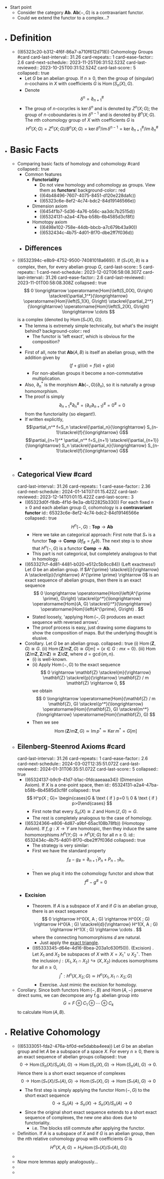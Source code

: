 - Start point
	- Consider the category $\mathbf {Ab}$.
	  $\mathbf{Ab}(-,G)$ is a contravariant functor.
	- Could we extend the functor to a complex...?
- # Definition
	- ((65323c20-b312-4f6f-86a7-a710f612d718)) Cohomology Groups #card
	  card-last-interval:: 31.26
	  card-repeats:: 1
	  card-ease-factor:: 2.6
	  card-next-schedule:: 2023-11-25T06:31:52.523Z
	  card-last-reviewed:: 2023-10-25T00:31:52.524Z
	  card-last-score:: 5
	  collapsed:: true
		- Let $G$ be an abelian group. If $n \geq 0$, then the group of (singular) $n$-cochains in $X$ with coefficients $G$ is $\operatorname{Hom}\left(S_n(X), G\right)$.
		- Denote 
		  $$
		  \delta^n=\partial_{n+1}^{\#}
		  $$
		- The group of $n$-cocycles is $\operatorname{ker} \delta^n$ and is denoted by $Z^n(X ; G)$; the group of $n$-coboundaries is im $\delta^{n-1}$ and is denoted by $B^n(X ; G)$. The $n$th cohomology group of $X$ with coefficients $G$ is
		  $$
		  H^n(X ; G)=Z^n(X ; G) / B^n(X ; G)=\operatorname{ker} \delta^n / \operatorname{im} \delta^{n-1}=\operatorname{ker} \partial_{n+1}^{\#} / \operatorname{im} \partial_n^{\#}
		  $$
- # Basic Facts
	- Comparing basic facts of homology and cohomology #card
	  collapsed:: true
		- Common features
			- **Functoriality**
				- Do not view homology and cohomology as groups. View them as **functors**!
				  background-color:: red
				- ((64b48496-7607-4075-8451-d120e228dafc))
				- ((65323c6e-8ef2-4c74-bdc2-84d19146566e))
			- Dimension axiom
				- ((6454f1b7-5d36-4a76-b56c-aa3dc7b2515d))
				- ((65324131-a2a4-47ba-b58b-6b4585d3cf8f))
			- Homotopy axiom
				- ((6498e102-758e-44db-bbcb-a7c679b43a90))
				- ((6532434c-4b75-4d01-8f70-dbe2ff7f036d))
		- Differences
			-
	- ((6532394c-e8b9-4752-9500-74081018a669)). If $\left(S_*(X), \partial\right)$ is a complex, then, for every abelian group $G$,
	  card-last-score:: 5
	  card-repeats:: 1
	  card-next-schedule:: 2023-12-02T06:58:08.307Z
	  card-last-interval:: 31.26
	  card-ease-factor:: 2.6
	  card-last-reviewed:: 2023-11-01T00:58:08.308Z
	  collapsed:: true
	  $$
	  0 \longrightarrow \operatorname{Hom}\left(S_0(X), G\right) \stackrel{\partial_1^*}{\longrightarrow} \operatorname{Hom}\left(S_1(X), G\right) \stackrel{\partial_2^*}{\longrightarrow} \operatorname{Hom}\left(S_2(X), G\right) \longrightarrow \cdots
	  $$
	  is a complex (denoted by $\operatorname{Hom}\left(S_*(X), G\right)$).
		- The lemma is extremely simple technically, but what's the insight behind?
		  background-color:: red
			- The functor is 'left exact', which is obvious for the composition?
		-
		- First of all, note that $\mathbf{Ab}(A,B)$ is itself an abelian group, with the addition given by
		  $$(f+g)(a)=f(a)+g(a)$$
			- For non-abelian groups it become a non-commutative multiplication.
		- Also, $\partial_n^*$ is the morphism $\mathbf{Ab}(-,G)(\partial_n)$, so it is naturally a group homomorphism.
		- The proof is simply
		  $$
		  \partial_{n+1}^{\#} \partial_n^{\#}=\left(\partial_n \partial_{n+1}\right)^{\#}=0^{\#}=0
		  $$
		  from the functoriality (so elegant!).
		- If written explicitly,
		  $$\partial_n^* f=S_n \stackrel{\partial_n}{\longrightarrow} S_{n-1}\stackrel{f}{\longrightarrow} G$$
		  $$\partial_{n+1}^* \partial_n^* f=S_{n+1} \stackrel{\partial_{n+1}}{\longrightarrow} S_n \stackrel{\partial_n}{\longrightarrow} S_{n-1}\stackrel{f}{\longrightarrow} G$$
		-
	- ## Categorical View #card
	  card-last-interval:: 31.26
	  card-repeats:: 1
	  card-ease-factor:: 2.36
	  card-next-schedule:: 2024-01-14T07:01:15.422Z
	  card-last-reviewed:: 2023-12-14T01:01:15.422Z
	  card-last-score:: 3
		- ((65323d0f-f8db-4f1d-9e3a-db122825b330)) For each fixed $n \geq 0$ and each abelian group $G$, cohomology is a **contravariant functor**
		  id:: 65323c6e-8ef2-4c74-bdc2-84d19146566e
		  collapsed:: true
		  $$
		  H^n(-,G): \mathbf{T o p} \rightarrow \mathbf{A b}
		  $$
			- Here we take an categorical approach:
			  First note that $S_*$ is a functor $\mathbf{Top} \to \mathbf{Comp}$ ($\partial f_\#=f_\# \partial$). The next step is to show that $H^n(-,G)$ is a functor $\mathbf{Comp} \to \mathbf{Ab}$.
			- This part is not categorical, but completely analogous to that in homology.
		- ((653327cf-4d81-4481-b020-e512c5b9cc84)) (Left exactness!) Let $G$ be an abelian group. If $A^{\prime} \stackrel{i}{\rightarrow} A \stackrel{p}{\rightarrow} A^{\prime \prime} \rightarrow 0$ is an exact sequence of abelian groups, then there is an exact sequence
		  $$
		  0 \longrightarrow \operatorname{Hom}\left(A^{\prime \prime}, G\right) \stackrel{p^*}{\longrightarrow} \operatorname{Hom}(A, G) \stackrel{i^*}{\longrightarrow} \operatorname{Hom}\left(A^{\prime}, G\right) .
		  $$
			- Stated loosely, 'applying $\operatorname{Hom}(-,G)$ produces an exact sequence with reversed arrows'.
			- The proof process is easy, just drawing some diagrams to show the composition of maps. But the underlying thought is elusive.
		- Corollary. Let $G$ be an abelian group.
		  collapsed:: true
		  (i) $\operatorname{Hom}(\mathbf{Z}, G) \cong G$.
		  (ii) $\operatorname{Hom}(\mathbf{Z} / m \mathbf{Z}, G) \cong G[m]=\{x \in G: m x=0\}$.
		  (iii) $\operatorname{Hom}(\mathbf{Z} / m \mathbf{Z}, \mathbf{Z} / n \mathbf{Z}) \cong \mathbf{Z} / d \mathbf{Z}$, where $d=\operatorname{gcd}\{m, n\}$.
			- (i) is well-known.
			- (ii) Apply $\operatorname{Hom}(-, G)$ to the exact sequence
			  $$
			  0 \rightarrow \mathbf{Z} \stackrel{m}{\rightarrow} \mathbf{Z} \stackrel{p}{\rightarrow} \mathbf{Z} / m \mathbf{Z} \rightarrow 0,
			  $$
			  we obtain
			  $$
			  0 \longrightarrow \operatorname{Hom}(\mathbf{Z} / m \mathbf{Z}, G) \stackrel{p^*}{\longrightarrow} \operatorname{Hom}(\mathbf{Z}, G) \stackrel{m^*}{\longrightarrow} \operatorname{Hom}(\mathbf{Z}, G)
			  $$
			- Then we see
			  $$\operatorname{Hom}(\mathbf{Z} / m \mathbf{Z}, G) \simeq \operatorname{Im} p^* \simeq \operatorname{Ker} m^* =G[m] $$
	- ## Eilenberg-Steenrod Axioms #card
	  card-last-interval:: 31.26
	  card-repeats:: 1
	  card-ease-factor:: 2.6
	  card-next-schedule:: 2024-03-02T12:35:51.072Z
	  card-last-reviewed:: 2024-01-31T06:35:51.072Z
	  card-last-score:: 5
	  collapsed:: true
		- ((65324137-b9c9-41d7-b1ac-0fdcaaeaaa34)) (Dimension Axiom). If $X$ is a one-point space, then
		  id:: 65324131-a2a4-47ba-b58b-6b4585d3cf8f
		  collapsed:: true
		  $$
		  H^p(X ; G)= \begin{cases}G & \text { if } p=0 \\ 0 & \text { if } p>0\end{cases}
		  $$
			- First note that every $S_n(X) \cong \mathbb{Z}$ and $\operatorname{Hom}(\mathbb Z,G) \simeq G$.
			- The rest is completely analogous to the case of homology.
		- ((65324366-e806-4d87-a9bf-65ac108b78fb)) (Homotopy Axiom). If $f, g: X \rightarrow Y$ are homotopic, then they induce the same homomorphisms $H^n(Y ; G) \rightarrow H^n(X ; G)$ for all $n \geq 0$.
		  id:: 6532434c-4b75-4d01-8f70-dbe2ff7f036d
		  collapsed:: true
			- The strategy is very similar:
			- First we have the standard property
			  $$
			  f_{\#}-g_{\#}=\partial_{n+1}^{\prime} P_n+P_{n-1} \partial_n .
			  $$.
			- Then we plug it into the cohomology functor and show that
			  $$f^\# - g^\#=0$$
		- ### Excision
			- Theorem. If $A$ is a subspace of $X$ and if $G$ is an abelian group, there is an exact sequence
			  $$
			  0 \rightarrow H^0(X, A ; G) \rightarrow H^0(X ; G) \rightarrow H^0(A ; G) \stackrel{d}{\rightarrow} H^1(X, A ; G) \rightarrow H^1(X ; G) \rightarrow \cdots .
			  $$
			  where the connecting homomorphisms $d$ are natural.
				- Just apply the [exact triangle](((64b48492-3720-4903-af07-d9b768a34a2f))).
			- ((65333345-d64e-4d16-8bea-203a1c630f50)). (Excision) . Let $X_1$ and $X_2$ be subspaces of $X$ with $X=X_1^\circ \cup X_2^\circ$. Then the inclusion $j:\left(X_1, X_1 \cap X_2\right) \hookrightarrow\left(X, X_2\right)$ induces isomorphisms for all $n \geq 0$,
			  $$
			  j^*: H^n\left(X, X_2 ; G\right) \simeq H^n\left(X_1, X_1 \cap X_2 ; G\right)
			  $$
				- Exercise. Just mimic the excision for homology.
	- Corollary. Since both functors $\operatorname{Hom}(-, B)$ and $\operatorname{Hom}(A, -)$ preserve direct sums, we can decompose any f.g. abelian group into 
	  $$
	  G=F \oplus C_1 \oplus \cdots \oplus C_k
	  $$
	  to calculate $\operatorname{Hom}(A,B)$.
- # Relative Cohomology
	- ((65333051-fda2-476a-bf0d-ee5dabba4eea)) Let $G$ be an abelian group and let $A$ be a subspace of a space $X$. For every $n \geq 0$, there is an exact sequence of abelian groups
	  collapsed:: true
	  $$
	  0 \rightarrow \operatorname{Hom}\left(S_n(X) / S_n(A), G\right) \rightarrow \operatorname{Hom}\left(S_n(X), G\right) \rightarrow \operatorname{Hom}\left(S_n(A), G\right) \rightarrow 0 .
	  $$
	  Hence there is a short exact sequence of complexes
	  $$
	  0 \rightarrow \operatorname{Hom}\left(S_*(X) / S_*(A), G\right) \rightarrow \operatorname{Hom}\left(S_*(X), G\right) \rightarrow \operatorname{Hom}\left(S_*(A), G\right) \rightarrow 0
	  $$
		- The first step is simply applying the functor $\operatorname{Hom}(-,G)$ to the short exact sequence
		  $$
		  0 \rightarrow S_n(A) \rightarrow S_n(X) \rightarrow S_n(X) / S_n(A) \rightarrow 0
		  $$
		- Since the original short exact sequence extends to a short exact sequence of complexes, the new one also does due to functoriality.
			- i.e. The blocks still commute after applying the functor.
	- Definition. If $A$ is a subspace of $X$ and if $G$ is an abelian group, then the $n$th relative cohomology group with coefficients $G$ is
	  $$
	  \left.H^n(X, A ; G)=H_n \operatorname{Hom}\left(S_*(X) / S_*(A), G\right)\right)
	  $$
	-
	- Now more lemmas apply analogously...
	-
	-